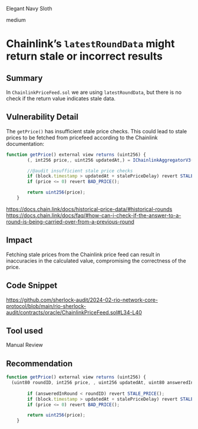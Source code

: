 Elegant Navy Sloth

medium

# Chainlink’s `latestRoundData` might return stale or incorrect results

## Summary

In `ChainlinkPriceFeed.sol`  we are using `latestRoundData`, but there is no check if the return value indicates stale data.

## Vulnerability Detail

The `getPrice()`  has insufficient stale price checks. This could lead to stale prices to be fetched from pricefeed according to the Chainlink documentation: 
```javascript
function getPrice() external view returns (uint256) {
        (, int256 price,, uint256 updatedAt,) = IChainlinkAggregatorV3(source).latestRoundData();

        //@audit insufficient stale price checks
        if (block.timestamp > updatedAt + stalePriceDelay) revert STALE_PRICE();
        if (price <= 0) revert BAD_PRICE();

        return uint256(price);
    }
```
https://docs.chain.link/docs/historical-price-data/#historical-rounds
https://docs.chain.link/docs/faq/#how-can-i-check-if-the-answer-to-a-round-is-being-carried-over-from-a-previous-round

## Impact
Fetching stale prices from the Chainlink price feed can result in inaccuracies in the calculated value, compromising the correctness of the price.

## Code Snippet
[](url)https://github.com/sherlock-audit/2024-02-rio-network-core-protocol/blob/main/rio-sherlock-audit/contracts/oracle/ChainlinkPriceFeed.sol#L34-L40

## Tool used

Manual Review

## Recommendation

```javascript
function getPrice() external view returns (uint256) {
  (uint80 roundID, int256 price, , uint256 updatedAt, uint80 answeredInRound)= IChainlinkAggregatorV3(source).latestRoundData();
       
        if (answeredInRound < roundID) revert STALE_PRICE();
        if (block.timestamp > updatedAt + stalePriceDelay) revert STALE_PRICE();
        if (price <= 0) revert BAD_PRICE();

        return uint256(price);
    }
```

